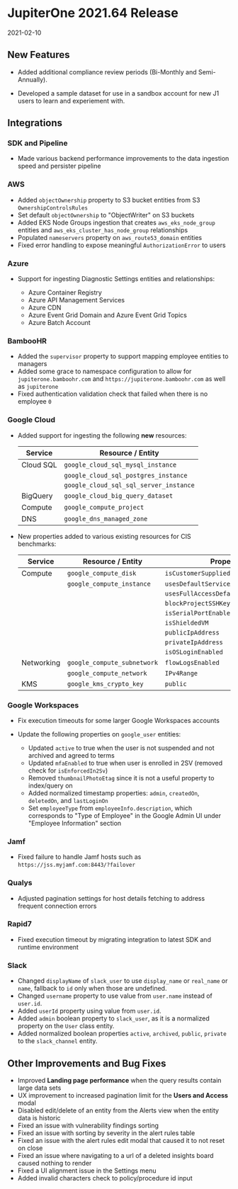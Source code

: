 # JupiterOne 2021.64 Release

2021-02-10

## New Features

- Added additional compliance review periods (Bi-Monthly and Semi-Annually).

- Developed a sample dataset for use in a sandbox account for new J1 users to
  learn and experiement with.

## Integrations

### SDK and Pipeline 

- Made various backend performance improvements to the data ingestion speed and
  persister pipeline

### AWS

- Added `objectOwnership` property to S3 bucket entities from S3
  `OwnershipControlsRules`
- Set default `objectOwnership` to "ObjectWriter" on S3 buckets
- Added EKS Node Groups ingestion that creates `aws_eks_node_group` entities and
  `aws_eks_cluster_has_node_group` relationships
- Populated `nameservers` property on `aws_route53_domain` entities
- Fixed error handling to expose meaningful `AuthorizationError` to users

### Azure

- Support for ingesting Diagnostic Settings entities and relationships:

  - Azure Container Registry
  - Azure API Management Services
  - Azure CDN
  - Azure Event Grid Domain and Azure Event Grid Topics
  - Azure Batch Account

### BambooHR

- Added the `supervisor` property to support mapping employee entities to managers
- Added some grace to namespace configuration to allow for
  `jupiterone.bamboohr.com` and `https://jupiterone.bamboohr.com` as well as
  `jupiterone`
- Fixed authentication validation check that failed when there is no employee `0`

### Google Cloud

- Added support for ingesting the following **new** resources:

  | Service   | Resource / Entity                      |
  | --        | --                                     |
  | Cloud SQL | `google_cloud_sql_mysql_instance`      | 
  |           | `google_cloud_sql_postgres_instance`   |
  |           | `google_cloud_sql_sql_server_instance` |
  | BigQuery  | `google_cloud_big_query_dataset`       |
  | Compute   | `google_compute_project`               |
  | DNS       | `google_dns_managed_zone`              |

- New properties added to various existing resources for CIS benchmarks:

  | Service    | Resource / Entity                | Properties                            |
  | --         | --                               | --                                    |
  | Compute    | `google_compute_disk`            | `isCustomerSuppliedKeysEncrypted`     |
  |            | `google_compute_instance`        | `usesDefaultServiceAccount`           |
  |            |                                  | `usesFullAccessDefaultServiceAccount` |
  |            |                                  | `blockProjectSSHKeys`                 |
  |            |                                  | `isSerialPortEnabled`                 |
  |            |                                  | `isShieldedVM`                        |
  |            |                                  | `publicIpAddress`                     |
  |            |                                  | `privateIpAddress`                    |
  |            |                                  | `isOSLoginEnabled`                    |
  | Networking | `google_compute_subnetwork`      | `flowLogsEnabled`                     |
  |            | `google_compute_network`         | `IPv4Range`                           |
  | KMS        | `google_kms_crypto_key`          | `public`                              |

### Google Workspaces

- Fix execution timeouts for some larger Google Workspaces accounts

- Update the following properties on `google_user` entities:

  - Updated `active` to true when the user is not suspended and not archived and
    agreed to terms
  - Updated `mfaEnabled` to true when user is enrolled in 2SV (removed check for
    `isEnforcedIn2Sv`)
  - Removed `thumbnailPhotoEtag` since it is not a useful property to
    index/query on
  - Added normalized timestamp properties: `admin`, `createdOn`, `deletedOn`,
    and `lastLoginOn`
  - Set `employeeType` from `employeeInfo.description`, which corresponds to
    "Type of Employee" in the Google Admin UI under "Employee Information"
    section

### Jamf

- Fixed failure to handle Jamf hosts such as `https://jss.myjamf.com:8443/?failover`

### Qualys

- Adjusted pagination settings for host details fetching to address frequent connection errors

### Rapid7

- Fixed execution timeout by migrating integration to latest SDK and runtime environment

### Slack

- Changed `displayName` of `slack_user` to use `display_name` or `real_name` or `name`,
  fallback to `id` only when those are undefined.
- Changed `username` property to use value from `user.name` instead of `user.id`.
- Added `userId` property using value from `user.id`.
- Added `admin` boolean property to `slack_user`, as it is a normalized property
  on the `User` class entity.
- Added normalized boolean properties `active`, `archived`, `public`, `private`
  to the `slack_channel` entity.


## Other Improvements and Bug Fixes

- Improved **Landing page performance** when the query results contain large data sets
- UX improvement to increased pagination limit for the **Users and Access** modal
- Disabled edit/delete of an entity from the Alerts view when the entity data is historic
- Fixed an issue with vulnerability findings sorting
- Fixed an issue with sorting by severity in the alert rules table
- Fixed an issue with the alert rules edit modal that caused it to not reset on close
- Fixed an issue where navigating to a url of a deleted insights board caused nothing to render
- Fixed a UI alignment issue in the Settings menu
- Added invalid characters check to policy/procedure id input

